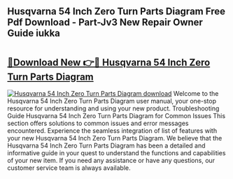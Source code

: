 ## Husqvarna 54 Inch Zero Turn Parts Diagram Free Pdf Download - Part-Jv3 New Repair Owner Guide iukka

# <h2><a href="http://dfna5rk.blite.top/?on=Husqvarna+54+Inch+Zero+Turn+Parts+Diagram">🔗Download New 👉🔴 Husqvarna 54 Inch Zero Turn Parts Diagram</a></h2>

[![Husqvarna 54 Inch Zero Turn Parts Diagram download](https://i.imgur.com/lujVjoI.png)](http://dfna5rk.blite.top/?on=Husqvarna+54+Inch+Zero+Turn+Parts+Diagram)
Welcome to the Husqvarna 54 Inch Zero Turn Parts Diagram user manual, your one-stop resource for understanding and using your new product. Troubleshooting Guide Husqvarna 54 Inch Zero Turn Parts Diagram for Common Issues This section offers solutions to common issues and error messages encountered. Experience the seamless integration of list of features with your new Husqvarna 54 Inch Zero Turn Parts Diagram. We believe that the Husqvarna 54 Inch Zero Turn Parts Diagram has been a detailed and informative guide in your quest to understand the functions and capabilities of your new item. If you need any assistance or have any questions, our customer service team is always available.
